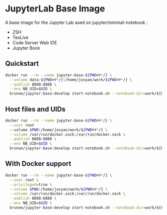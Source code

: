 # JupyterLab Base Image 

A base image for the Jupyter Lab ased on jupyter/minimal-notebook :
  
* ZSH
* TexLive
* Code Server Web IDE
* Jupyter Book

## Quickstart

```bash
docker run --rm --name jupyter-base-${PWD##*/} \
  --volume data-${PWD##*/}:/home/jovyan/work/${PWD##*/} \
  --publish 8888:8888 \
  --env NB_UID=$UID \
  brunoe/jupyter-base:develop start-notebook.sh --notebook-dir=work/${PWD##*/}
```

## Host files and UIDs

```bash
docker run --rm --name jupyter-base-${PWD##*/} \
  --user root
  --volume $PWD:/home/jovyan/work/${PWD##*/} \
  --volume /var/run/docker.sock:/var/run/docker.sock \
  --publish 8888:8888 \
  --env NB_UID=$UID \
  brunoe/jupyter-base:develop start-notebook.sh --notebook-dir=work/${PWD##*/}
```

## With Docker support

```bash
docker run --rm --name jupyter-base-${PWD##*/} \
  --user root \
  --privileged=true \
  --volume $PWD:/home/jovyan/work/${PWD##*/} \
  --volume /var/run/docker.sock:/var/run/docker.sock \
  --publish 8888:8888 \
  --env NB_UID=$UID \
  brunoe/jupyter-base:develop start-notebook.sh --notebook-dir=work/${PWD##*/}
```
